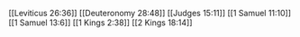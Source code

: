 [[Leviticus 26:36]]
[[Deuteronomy 28:48]]
[[Judges 15:11]]
[[1 Samuel 11:10]]
[[1 Samuel 13:6]]
[[1 Kings 2:38]]
[[2 Kings 18:14]]
